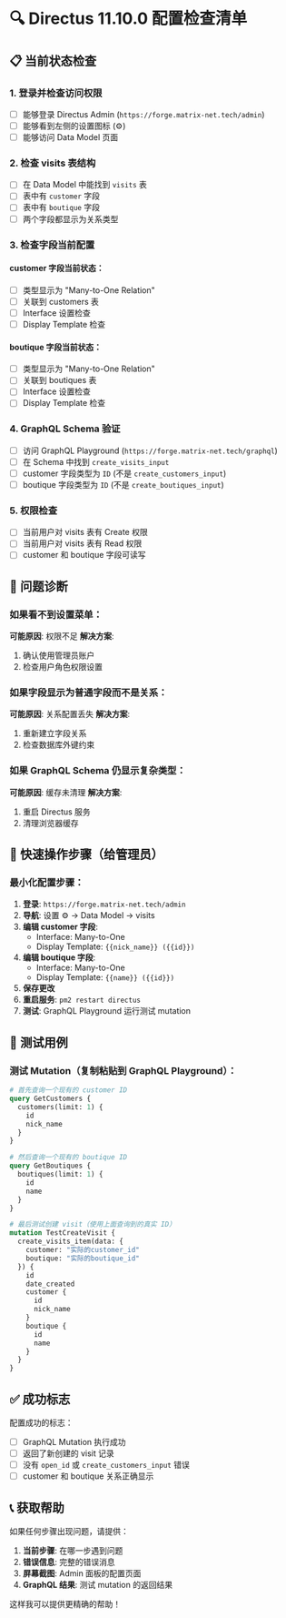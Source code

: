 # 🔍 Directus 11.10.0 配置检查清单

## 📋 当前状态检查

### 1. 登录并检查访问权限
- [ ] 能够登录 Directus Admin (`https://forge.matrix-net.tech/admin`)
- [ ] 能够看到左侧的设置图标 (⚙️)
- [ ] 能够访问 Data Model 页面

### 2. 检查 visits 表结构
- [ ] 在 Data Model 中能找到 `visits` 表
- [ ] 表中有 `customer` 字段
- [ ] 表中有 `boutique` 字段
- [ ] 两个字段都显示为关系类型

### 3. 检查字段当前配置

#### customer 字段当前状态：
- [ ] 类型显示为 "Many-to-One Relation"
- [ ] 关联到 customers 表
- [ ] Interface 设置检查
- [ ] Display Template 检查

#### boutique 字段当前状态：
- [ ] 类型显示为 "Many-to-One Relation"  
- [ ] 关联到 boutiques 表
- [ ] Interface 设置检查
- [ ] Display Template 检查

### 4. GraphQL Schema 验证
- [ ] 访问 GraphQL Playground (`https://forge.matrix-net.tech/graphql`)
- [ ] 在 Schema 中找到 `create_visits_input`
- [ ] customer 字段类型为 `ID` (不是 `create_customers_input`)
- [ ] boutique 字段类型为 `ID` (不是 `create_boutiques_input`)

### 5. 权限检查
- [ ] 当前用户对 visits 表有 Create 权限
- [ ] 当前用户对 visits 表有 Read 权限
- [ ] customer 和 boutique 字段可读写

## 🚨 问题诊断

### 如果看不到设置菜单：
**可能原因**: 权限不足
**解决方案**: 
1. 确认使用管理员账户
2. 检查用户角色权限设置

### 如果字段显示为普通字段而不是关系：
**可能原因**: 关系配置丢失
**解决方案**: 
1. 重新建立字段关系
2. 检查数据库外键约束

### 如果 GraphQL Schema 仍显示复杂类型：
**可能原因**: 缓存未清理
**解决方案**: 
1. 重启 Directus 服务
2. 清理浏览器缓存

## 📱 快速操作步骤（给管理员）

### 最小化配置步骤：
1. **登录**: `https://forge.matrix-net.tech/admin`
2. **导航**: 设置 ⚙️ → Data Model → visits
3. **编辑 customer 字段**:
   - Interface: Many-to-One
   - Display Template: `{{nick_name}} ({{id}})`
4. **编辑 boutique 字段**:
   - Interface: Many-to-One  
   - Display Template: `{{name}} ({{id}})`
5. **保存更改**
6. **重启服务**: `pm2 restart directus`
7. **测试**: GraphQL Playground 运行测试 mutation

## 🧪 测试用例

### 测试 Mutation（复制粘贴到 GraphQL Playground）：
```graphql
# 首先查询一个现有的 customer ID
query GetCustomers {
  customers(limit: 1) {
    id
    nick_name
  }
}

# 然后查询一个现有的 boutique ID  
query GetBoutiques {
  boutiques(limit: 1) {
    id
    name
  }
}

# 最后测试创建 visit（使用上面查询到的真实 ID）
mutation TestCreateVisit {
  create_visits_item(data: {
    customer: "实际的customer_id"
    boutique: "实际的boutique_id"
  }) {
    id
    date_created
    customer {
      id
      nick_name
    }
    boutique {
      id
      name
    }
  }
}
```

## ✅ 成功标志

配置成功的标志：
- [ ] GraphQL Mutation 执行成功
- [ ] 返回了新创建的 visit 记录
- [ ] 没有 `open_id` 或 `create_customers_input` 错误
- [ ] customer 和 boutique 关系正确显示

## 📞 获取帮助

如果任何步骤出现问题，请提供：
1. **当前步骤**: 在哪一步遇到问题
2. **错误信息**: 完整的错误消息
3. **屏幕截图**: Admin 面板的配置页面
4. **GraphQL 结果**: 测试 mutation 的返回结果

这样我可以提供更精确的帮助！